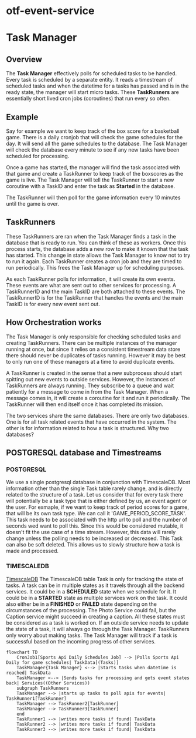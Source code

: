 # otf-event-service

# Task Manager
## Overview

The __Task Manager__ effectively polls for scheduled tasks to be handled. Every task is scheduled by a
separate entity. It reads a timestream of scheduled tasks and when the datetime for a tasks has passed
and is in the ready state, the manager will start micro tasks. These __TaskRunners__ are essentially short lived
cron jobs (coroutines) that run every so often.

## Example
Say for example we want to keep track of the box score for a basketball game.
There is a daily cronjob that will check the game schedules for the day. It will send all the game schedules to
the database. The Task Manager will check the database every minute to see if any new tasks have been scheduled for
processing.

Once a game has started, the manager will find the task associated with that game and create a TaskRunner to keep
track of the boxscores as the game is live. The Task Manager will tell the TaskRunner to start a new coroutine with a TaskID and
enter the task as **Started** in the database.

The TaskRunner will then poll for the game information every 10 minutes until the game is over.

## TaskRunners
These TaskRunners are ran when the Task Manager finds a task in the database that is ready to run.
You can think of these as workers.
Once this process starts, the database adds a new row to make it known that the task has started.
This change in state allows the Task Manager to know not to try to run it again.
Each TaskRunner creates a cron job and they are timed to run periodically. This frees the Task Manager up for
scheduling purposes.

As each TaskRunner polls for information, it will create its own events. These events are what are sent out to
other services for processing. A TaskRunnerID and the main TaskID are both attached to these events.
The TaskRunnerID is for the TaskRunner that handles the events and the main TaskID is for every new event
sent out.

## How Orchestration works
The Task Manager is only responsible for checking scheduled tasks and creating TaskRunners.
There can be multiple instances of the manager running at once, but since it relies on a consistent
timestream data store there should never be duplicates of tasks running. However it may be best
to only run one of these managers at a time to avoid duplicate events.

A TaskRunner is created in the sense that a new subprocess should start spitting out new events to
outside services. However, the instances of TaskRunners are always running. They subscribe to a
queue and wait patiently for a message to come in from the Task Manager. When a message comes in,
it will create a coroutine for it and run it periodically. The TaskRunner will then end itself once
it has completed its mission.

The two services share the same databases. There are only two databases. One is for all task related
events that have occurred in the system. The other is for information related to how a task is structured.
Why two databases?

## POSTGRESQL database and Timestreams
### POSTGRESQL
We use a single postgresql database in conjunction with TimescaleDB. Most information other than the single Task table rarely change, and is
directly related to the structure of a task. Let us consider that for every task there will potentially be a task type
that is either defined by us, an event agent or the user.
For exmaple, if we want to keep track of period scores for a game, that will be its own task type. We can call it
'GAME_PERIOD_SCORE_TASK'. This task needs to be associated with the http url to poll and the number of seconds wed want
to poll this. Since this would be considered mutable, it doesn't fit the use case of a time stream. However, this data
will rarely change unless the polling needs to be increased or decreased. This Task can also be soft deleted.
This allows us to slowly structure how a task is made and processed.

### TIMESCALEDB
[TimescaleDB](https://docs.timescale.com/api/latest/)
The TimescaleDB table Task is only for tracking the state of tasks. A task can be in multiple states as it travels through all the
backend services. It could be in a **SCHEDULED** state when we schedule for it. It could be in a **STARTED** state as multiple
services work on the task. It could also either be in a **FINISHED** or **FAILED** state depending on the circumstances of
the processing. The Photo Service could fail, but the Caption service might succeed in creating a caption. All these states
must be considered as a task is worked on. If an outside service needs to update the state of a task, it will always go through
the Task Manager. TaskRunners only worry about making tasks. The Task Manager will track if a task is successful based on
the incoming progress of other services.

 

```mermaid
flowchart TD
    CronJob1[Sports Api Daily Schedules Job] --> |Polls Sports Api Daily for game schedules| TaskData[(Tasks)]
    TaskManager{Task Manager} <--> |Starts tasks when datetime is reached| TaskData
    TaskManager <--> |Sends tasks for processing and gets event states back| Services((Other Services))
    subgraph TaskRunners
    TaskManager --> |starts up tasks to poll apis for events| TaskRunner1[TaskRunner]
    TaskManager --> TaskRunner2[TaskRunner]
    TaskManager --> TaskRunner3[TaskRunner]
    end
    TaskRunner1 --> |writes more tasks if found| TaskData
    TaskRunner2 --> |writes more tasks if found| TaskData
    TaskRunner3 --> |writes more tasks if found| TaskData
```